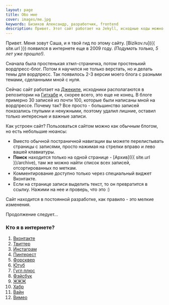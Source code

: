 ```yaml
---
layout: page
title: Обо мне
cover: images/me.jpg
keywords: Бизиков Александр, разработчик, frontend
description: Привет. Этот сайт работает на Jekyll, исходные коды можно посмотреть на GitHub.
---
```


Привет. Меня зовут Саша, и я твой гид по этому сайту. [Bizikov.ru]({{ site.url }}) появился в интернете еще в 2009 году. _(Подумать только, 5 лет уже прошло!)_.

Сначала была простенькая хтмл-страничка, потом простенький вордпресс-блог. Потом я научился не только верстать, но и делать темы для вордпресс.
Так появилось 2-3 версии моего блога с разными темами, сделанными мной с нуля.

Сейчас сайт работает на [Джекиле](http://jekyllrb.com/), исходники располагаются в репозитории на [Гитхабе](https://github.com/bizikov/bizikov.ru) и, скорее всего, это еще не конец.
В блоге примерно 30 записей из почти 100, которые были написаны мной на вордпрессе. Почему так? Все просто - большинство записей показались глупыми и ненужными, поэтому удалил лишние, оставил только интересные и важные записи.

Как устроен сайт? Пользоваться сайтом можно как обычным блогом, но есть небольшие нюансы:

- Вместо обычной постраничной навигации вы можете перелистывать страницы с записями, просто нажимая на стрелки вправо и лево вашей клавиатуры.
- **Поиск** находится только на одной странице - [Архив]({{ site.url }}/archive), там же можно найти список всех записей, отсортированных по меткам.
- Комментирование доступно только через специальный виджет Вконтакте.
- Если на странице записи выделить текст, то он превратится в ссылку. Нажими на нее и проверь, что это :)

Сайт находится в постоянной разработке, как правило - это мелкие изменения.

Продолжение следует...

### Кто я в интернете?

1. [Вконтакте](http://vk.com/bizikov)
2. [Твиттер](http://twitter.com/bizi)
3. [Инстаграм](http://instagram.com/bizikov)
4. [Пинтерест](http://pinterest.com/bizikov/)
5. [Форсквер](https://ru.foursquare.com/bizi)
6. [Ютуб](https://www.youtube.com/user/Bizikov)
7. [Гугл плюс](https://plus.google.com/109525416130157014075)
8. [Фэйсбук](http://facebook.com/bizikov)
9. [ЖЖЖ](http://bizikov.livejournal.com/)
10. [Хабр](http://habrahabr.ru/users/bizikov/)
11. [Вайн](https://vine.co/u/906514742397517824)
12. [Вимео](http://vimeo.com/bizikov)

